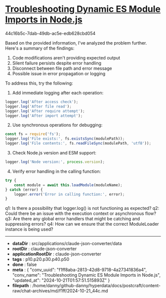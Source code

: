 # [Troubleshooting Dynamic ES Module Imports in Node.js](https://claude.ai/chat/f1ff8aba-2813-42d8-9718-4a27341836a4)

44c16b5c-7dab-49db-ac5e-edb628cbd054

 Based on the provided information, I've analyzed the problem further. Here's a summary of the findings:

1. Code modifications aren't providing expected output
2. Silent failure persists despite error handling
3. Disconnect between file path and error message
4. Possible issue in error propagation or logging

To address this, try the following:

1. Add immediate logging after each operation:
```javascript
logger.log('After access check');
logger.log('After file read');
logger.log('After require attempt');
logger.log('After import attempt');
```

2. Use synchronous operations for debugging:
```javascript
const fs = require('fs');
logger.log('File exists:', fs.existsSync(modulePath));
logger.log('File contents:', fs.readFileSync(modulePath, 'utf8'));
```

3. Check Node.js version and ESM support:
```javascript
logger.log('Node version:', process.version);
```

4. Verify error handling in the calling function:
```javascript
try {
    const module = await this.loadModule(moduleName);
} catch (error) {
    logger.error('Error in calling function:', error);
}
```

q1: Is there a possibility that logger.log() is not functioning as expected?
q2: Could there be an issue with the execution context or asynchronous flow?
q3: Are there any global error handlers that might be catching and suppressing errors?
q4: How can we ensure that the correct ModuleLoader instance is being used?

---

* **dataDir** : src/applications/claude-json-converter/data
* **rootDir** : claude-json-converter
* **applicationRootDir** : claude-json-converter
* **tags** : p10.p20.p30.p40.p50
* **done** : false
* **meta** : {
  "conv_uuid": "f1ff8aba-2813-42d8-9718-4a27341836a4",
  "conv_name": "Troubleshooting Dynamic ES Module Imports in Node.js",
  "updated_at": "2024-10-21T01:57:51.515893Z"
}
* **filepath** : /home/danny/github-danny/hyperdata/docs/postcraft/content-raw/chat-archives/md/f1ff/2024-10-21_44c.md